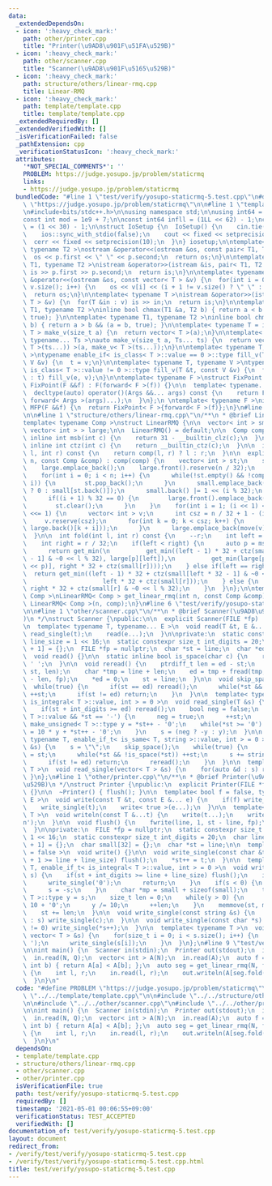 ```yaml
---
data:
  _extendedDependsOn:
  - icon: ':heavy_check_mark:'
    path: other/printer.cpp
    title: "Printer(\u9AD8\u901F\u51FA\u529B)"
  - icon: ':heavy_check_mark:'
    path: other/scanner.cpp
    title: "Scanner(\u9AD8\u901F\u5165\u529B)"
  - icon: ':heavy_check_mark:'
    path: structure/others/linear-rmq.cpp
    title: Linear-RMQ
  - icon: ':heavy_check_mark:'
    path: template/template.cpp
    title: template/template.cpp
  _extendedRequiredBy: []
  _extendedVerifiedWith: []
  _isVerificationFailed: false
  _pathExtension: cpp
  _verificationStatusIcon: ':heavy_check_mark:'
  attributes:
    '*NOT_SPECIAL_COMMENTS*': ''
    PROBLEM: https://judge.yosupo.jp/problem/staticrmq
    links:
    - https://judge.yosupo.jp/problem/staticrmq
  bundledCode: "#line 1 \"test/verify/yosupo-staticrmq-5.test.cpp\"\n#define PROBLEM\
    \ \"https://judge.yosupo.jp/problem/staticrmq\"\n\n#line 1 \"template/template.cpp\"\
    \n#include<bits/stdc++.h>\n\nusing namespace std;\n\nusing int64 = long long;\n\
    const int mod = 1e9 + 7;\n\nconst int64 infll = (1LL << 62) - 1;\nconst int inf\
    \ = (1 << 30) - 1;\n\nstruct IoSetup {\n  IoSetup() {\n    cin.tie(nullptr);\n\
    \    ios::sync_with_stdio(false);\n    cout << fixed << setprecision(10);\n  \
    \  cerr << fixed << setprecision(10);\n  }\n} iosetup;\n\ntemplate< typename T1,\
    \ typename T2 >\nostream &operator<<(ostream &os, const pair< T1, T2 >& p) {\n\
    \  os << p.first << \" \" << p.second;\n  return os;\n}\n\ntemplate< typename\
    \ T1, typename T2 >\nistream &operator>>(istream &is, pair< T1, T2 > &p) {\n \
    \ is >> p.first >> p.second;\n  return is;\n}\n\ntemplate< typename T >\nostream\
    \ &operator<<(ostream &os, const vector< T > &v) {\n  for(int i = 0; i < (int)\
    \ v.size(); i++) {\n    os << v[i] << (i + 1 != v.size() ? \" \" : \"\");\n  }\n\
    \  return os;\n}\n\ntemplate< typename T >\nistream &operator>>(istream &is, vector<\
    \ T > &v) {\n  for(T &in : v) is >> in;\n  return is;\n}\n\ntemplate< typename\
    \ T1, typename T2 >\ninline bool chmax(T1 &a, T2 b) { return a < b && (a = b,\
    \ true); }\n\ntemplate< typename T1, typename T2 >\ninline bool chmin(T1 &a, T2\
    \ b) { return a > b && (a = b, true); }\n\ntemplate< typename T = int64 >\nvector<\
    \ T > make_v(size_t a) {\n  return vector< T >(a);\n}\n\ntemplate< typename T,\
    \ typename... Ts >\nauto make_v(size_t a, Ts... ts) {\n  return vector< decltype(make_v<\
    \ T >(ts...)) >(a, make_v< T >(ts...));\n}\n\ntemplate< typename T, typename V\
    \ >\ntypename enable_if< is_class< T >::value == 0 >::type fill_v(T &t, const\
    \ V &v) {\n  t = v;\n}\n\ntemplate< typename T, typename V >\ntypename enable_if<\
    \ is_class< T >::value != 0 >::type fill_v(T &t, const V &v) {\n  for(auto &e\
    \ : t) fill_v(e, v);\n}\n\ntemplate< typename F >\nstruct FixPoint : F {\n  explicit\
    \ FixPoint(F &&f) : F(forward< F >(f)) {}\n\n  template< typename... Args >\n\
    \  decltype(auto) operator()(Args &&... args) const {\n    return F::operator()(*this,\
    \ forward< Args >(args)...);\n  }\n};\n \ntemplate< typename F >\ninline decltype(auto)\
    \ MFP(F &&f) {\n  return FixPoint< F >{forward< F >(f)};\n}\n#line 4 \"test/verify/yosupo-staticrmq-5.test.cpp\"\
    \n\n#line 1 \"structure/others/linear-rmq.cpp\"\n/**\n * @brief Linear-RMQ\n **/\n\
    template< typename Comp >\nstruct LinearRMQ {\n\n  vector< int > small;\n  vector<\
    \ vector< int > > large;\n\n  LinearRMQ() = default;\n\n  Comp comp;\n\n  static\
    \ inline int msb(int c) {\n    return 31 - __builtin_clz(c);\n  }\n\n  static\
    \ inline int ctz(int c) {\n    return __builtin_ctz(c);\n  }\n\n  inline int get_min(int\
    \ l, int r) const {\n    return comp(l, r) ? l : r;\n  }\n\n  explicit LinearRMQ(size_t\
    \ n, const Comp &comp) : comp(comp) {\n    vector< int > st;\n    st.reserve(32);\n\
    \    large.emplace_back();\n    large.front().reserve(n / 32);\n    small.reserve(n);\n\
    \    for(int i = 0; i < n; i++) {\n      while(!st.empty() && !comp(st.back(),\
    \ i)) {\n        st.pop_back();\n      }\n      small.emplace_back(st.empty()\
    \ ? 0 : small[st.back()]);\n      small.back() |= 1 << (i % 32);\n      st.emplace_back(i);\n\
    \      if((i + 1) % 32 == 0) {\n        large.front().emplace_back(st.front());\n\
    \        st.clear();\n      }\n    }\n    for(int i = 1; (i << 1) <= n / 32; i\
    \ <<= 1) {\n      vector< int > v;\n      int csz = n / 32 + 1 - (i << 1);\n \
    \     v.reserve(csz);\n      for(int k = 0; k < csz; k++) {\n        v.emplace_back(get_min(large.back()[k],\
    \ large.back()[k + i]));\n      }\n      large.emplace_back(move(v));\n    }\n\
    \  }\n\n  int fold(int l, int r) const {\n    --r;\n    int left = l / 32 + 1;\n\
    \    int right = r / 32;\n    if(left < right) {\n      auto p = msb(right - left);\n\
    \      return get_min(\n          get_min((left - 1) * 32 + ctz(small[left * 32\
    \ - 1] & ~0 << l % 32), large[p][left]),\n          get_min(large[p][right - (1\
    \ << p)], right * 32 + ctz(small[r])));\n    } else if(left == right) {\n    \
    \  return get_min((left - 1) * 32 + ctz(small[left * 32 - 1] & ~0 << l % 32),\n\
    \                     left * 32 + ctz(small[r]));\n    } else {\n      return\
    \ right * 32 + ctz(small[r] & ~0 << l % 32);\n    }\n  }\n};\n\ntemplate< typename\
    \ Comp >\nLinearRMQ< Comp > get_linear_rmq(int n, const Comp &comp) {\n  return\
    \ LinearRMQ< Comp >(n, comp);\n}\n#line 6 \"test/verify/yosupo-staticrmq-5.test.cpp\"\
    \n\n#line 1 \"other/scanner.cpp\"\n/**\n * @brief Scanner(\u9AD8\u901F\u5165\u529B\
    )\n */\nstruct Scanner {\npublic:\n\n  explicit Scanner(FILE *fp) : fp(fp) {}\n\
    \n  template< typename T, typename... E >\n  void read(T &t, E &... e) {\n   \
    \ read_single(t);\n    read(e...);\n  }\n\nprivate:\n  static constexpr size_t\
    \ line_size = 1 << 16;\n  static constexpr size_t int_digits = 20;\n  char line[line_size\
    \ + 1] = {};\n  FILE *fp = nullptr;\n  char *st = line;\n  char *ed = line;\n\n\
    \  void read() {}\n\n  static inline bool is_space(char c) {\n    return c <=\
    \ ' ';\n  }\n\n  void reread() {\n    ptrdiff_t len = ed - st;\n    memmove(line,\
    \ st, len);\n    char *tmp = line + len;\n    ed = tmp + fread(tmp, 1, line_size\
    \ - len, fp);\n    *ed = 0;\n    st = line;\n  }\n\n  void skip_space() {\n  \
    \  while(true) {\n      if(st == ed) reread();\n      while(*st && is_space(*st))\
    \ ++st;\n      if(st != ed) return;\n    }\n  }\n\n  template< typename T, enable_if_t<\
    \ is_integral< T >::value, int > = 0 >\n  void read_single(T &s) {\n    skip_space();\n\
    \    if(st + int_digits >= ed) reread();\n    bool neg = false;\n    if(is_signed<\
    \ T >::value && *st == '-') {\n      neg = true;\n      ++st;\n    }\n    typename\
    \ make_unsigned< T >::type y = *st++ - '0';\n    while(*st >= '0') {\n      y\
    \ = 10 * y + *st++ - '0';\n    }\n    s = (neg ? -y : y);\n  }\n\n  template<\
    \ typename T, enable_if_t< is_same< T, string >::value, int > = 0 >\n  void read_single(T\
    \ &s) {\n    s = \"\";\n    skip_space();\n    while(true) {\n      char *base\
    \ = st;\n      while(*st && !is_space(*st)) ++st;\n      s += string(base, st);\n\
    \      if(st != ed) return;\n      reread();\n    }\n  }\n\n  template< typename\
    \ T >\n  void read_single(vector< T > &s) {\n    for(auto &d : s) read(d);\n \
    \ }\n};\n#line 1 \"other/printer.cpp\"\n/**\n * @brief Printer(\u9AD8\u901F\u51FA\
    \u529B)\n */\nstruct Printer {\npublic:\n  explicit Printer(FILE *fp) : fp(fp)\
    \ {}\n\n  ~Printer() { flush(); }\n\n  template< bool f = false, typename T, typename...\
    \ E >\n  void write(const T &t, const E &... e) {\n    if(f) write_single(' ');\n\
    \    write_single(t);\n    write< true >(e...);\n  }\n\n  template< typename...\
    \ T >\n  void writeln(const T &...t) {\n    write(t...);\n    write_single('\\\
    n');\n  }\n\n  void flush() {\n    fwrite(line, 1, st - line, fp);\n    st = line;\n\
    \  }\n\nprivate:\n  FILE *fp = nullptr;\n  static constexpr size_t line_size =\
    \ 1 << 16;\n  static constexpr size_t int_digits = 20;\n  char line[line_size\
    \ + 1] = {};\n  char small[32] = {};\n  char *st = line;\n\n  template< bool f\
    \ = false >\n  void write() {}\n\n  void write_single(const char &t) {\n    if(st\
    \ + 1 >= line + line_size) flush();\n    *st++ = t;\n  }\n\n  template< typename\
    \ T, enable_if_t< is_integral< T >::value, int > = 0 >\n  void write_single(T\
    \ s) {\n    if(st + int_digits >= line + line_size) flush();\n    if(s == 0) {\n\
    \      write_single('0');\n      return;\n    }\n    if(s < 0) {\n      write_single('-');\n\
    \      s = -s;\n    }\n    char *mp = small + sizeof(small);\n    typename make_unsigned<\
    \ T >::type y = s;\n    size_t len = 0;\n    while(y > 0) {\n      *--mp = y %\
    \ 10 + '0';\n      y /= 10;\n      ++len;\n    }\n    memmove(st, mp, len);\n\
    \    st += len;\n  }\n\n  void write_single(const string &s) {\n    for(auto &c\
    \ : s) write_single(c);\n  }\n\n  void write_single(const char *s) {\n    while(*s\
    \ != 0) write_single(*s++);\n  }\n\n  template< typename T >\n  void write_single(const\
    \ vector< T > &s) {\n    for(size_t i = 0; i < s.size(); i++) {\n      if(i) write_single('\
    \ ');\n      write_single(s[i]);\n    }\n  }\n};\n#line 9 \"test/verify/yosupo-staticrmq-5.test.cpp\"\
    \n\nint main() {\n  Scanner in(stdin);\n  Printer out(stdout);\n  int N, Q;\n\
    \  in.read(N, Q);\n  vector< int > A(N);\n  in.read(A);\n  auto f = [&](int a,\
    \ int b) { return A[a] < A[b]; };\n  auto seg = get_linear_rmq(N, f);\n  while(Q--)\
    \ {\n    int l, r;\n    in.read(l, r);\n    out.writeln(A[seg.fold(l, r)]);\n\
    \  }\n}\n"
  code: "#define PROBLEM \"https://judge.yosupo.jp/problem/staticrmq\"\n\n#include\
    \ \"../../template/template.cpp\"\n\n#include \"../../structure/others/linear-rmq.cpp\"\
    \n\n#include \"../../other/scanner.cpp\"\n#include \"../../other/printer.cpp\"\
    \n\nint main() {\n  Scanner in(stdin);\n  Printer out(stdout);\n  int N, Q;\n\
    \  in.read(N, Q);\n  vector< int > A(N);\n  in.read(A);\n  auto f = [&](int a,\
    \ int b) { return A[a] < A[b]; };\n  auto seg = get_linear_rmq(N, f);\n  while(Q--)\
    \ {\n    int l, r;\n    in.read(l, r);\n    out.writeln(A[seg.fold(l, r)]);\n\
    \  }\n}\n"
  dependsOn:
  - template/template.cpp
  - structure/others/linear-rmq.cpp
  - other/scanner.cpp
  - other/printer.cpp
  isVerificationFile: true
  path: test/verify/yosupo-staticrmq-5.test.cpp
  requiredBy: []
  timestamp: '2021-05-01 00:06:55+09:00'
  verificationStatus: TEST_ACCEPTED
  verifiedWith: []
documentation_of: test/verify/yosupo-staticrmq-5.test.cpp
layout: document
redirect_from:
- /verify/test/verify/yosupo-staticrmq-5.test.cpp
- /verify/test/verify/yosupo-staticrmq-5.test.cpp.html
title: test/verify/yosupo-staticrmq-5.test.cpp
---
```

